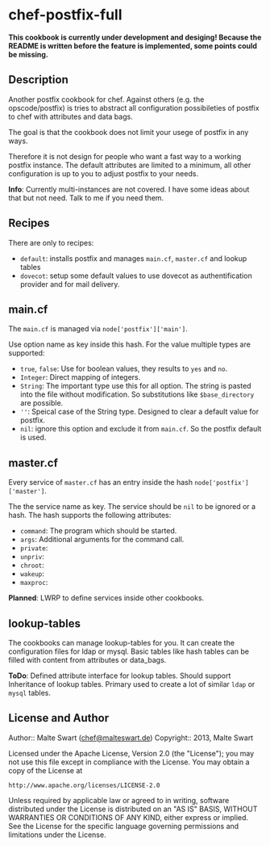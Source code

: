chef-postfix-full
=================

**This cookbook is currently under development and desiging! Because the README is written before
the feature is implemented, some points could be missing.**


Description
-----------

Another postfix cookbook for chef. Against others (e.g. the opscode/postfix) is tries to abstract
all configuration possibileties of postfix to chef with attributes and data bags.

The goal is that the cookbook does not limit your usege of postfix in any ways.

Therefore it is not design for people who want a fast way to a working postfix instance. The default
attributes are limited to a minimum, all other configuration is up to you to adjust postfix to your
needs.

**Info**: Currently multi-instances are not covered. I have some ideas about that but not need.
Talk to me if you need them.


Recipes
-------

There are only to recipes:

* `default`: installs postfix and manages `main.cf`, `master.cf` and lookup tables
* `dovecot`: setup some default values to use dovecot as authentification provider and for mail
   delivery.


main.cf
-------

The `main.cf` is managed via `node['postfix']['main']`.

Use option name as key inside this hash. For the value multiple types are supported:

* `true`, `false`: Use for boolean values, they results to `yes` and `no`.
* `Integer`: Direct mapping of integers.
* `String`: The important type use this for all option. The string is pasted into the file without
   modification. So substitutions like `$base_directory` are possible.
* `''`: Speical case of the String type. Designed to clear a default value for postfix.
* `nil`: ignore this option and exclude it from `main.cf`. So the postfix default is used.


master.cf
---------

Every service of `master.cf` has an entry inside the hash `node['postfix']['master']`.

The the service name as key. The service should be `nil` to be ignored or a hash. The hash supports
the following attributes:

* `command`: The program which should be started.
* `args`: Additional arguments for the command call.
* `private`:
* `unpriv`:
* `chroot`:
* `wakeup`:
* `maxproc`:

**Planned**: LWRP to define services inside other cookbooks.


lookup-tables
-------------

The cookbooks can manage lookup-tables for you. It can create the configuration files for ldap or
mysql. Basic tables like hash tables can be filled with content from attributes or data_bags.

**ToDo**: Defined attribute interface for lookup tables. Should support Inheritance of lookup
tables. Primary used to create a lot of similar `ldap` or `mysql` tables.


License and Author
------------------

Author:: Malte Swart (<chef@malteswart.de>)
Copyright:: 2013, Malte Swart

Licensed under the Apache License, Version 2.0 (the "License");
you may not use this file except in compliance with the License.
You may obtain a copy of the License at

    http://www.apache.org/licenses/LICENSE-2.0

Unless required by applicable law or agreed to in writing, software
distributed under the License is distributed on an "AS IS" BASIS,
WITHOUT WARRANTIES OR CONDITIONS OF ANY KIND, either express or implied.
See the License for the specific language governing permissions and
limitations under the License.
